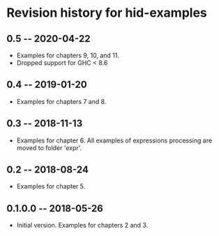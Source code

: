 # Revision history for hid-examples


## 0.5 -- 2020-04-22

* Examples for chapters 9, 10, and 11.
* Dropped support for GHC < 8.6

## 0.4 -- 2019-01-20

* Examples for chapters 7 and 8.

## 0.3 -- 2018-11-13

* Examples for chapter 6. All examples of expressions processing
  are moved to folder 'expr'.

## 0.2 -- 2018-08-24

* Examples for chapter 5.

## 0.1.0.0 -- 2018-05-26

* Initial version. Examples for chapters 2 and 3.


